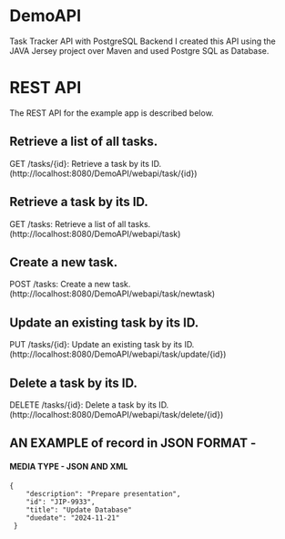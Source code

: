 # DemoAPI
Task Tracker API with PostgreSQL Backend
I created this API using the JAVA Jersey project over Maven and used Postgre SQL as Database.

# REST API
The REST API for the example app is described below.


## Retrieve a list of all tasks.

GET /tasks/{id}: Retrieve a task by its ID.(http://localhost:8080/DemoAPI/webapi/task/{id})
## Retrieve a task by its ID.

GET /tasks: Retrieve a list of all tasks.(http://localhost:8080/DemoAPI/webapi/task)
## Create a new task.

POST /tasks: Create a new task.(http://localhost:8080/DemoAPI/webapi/task/newtask)
## Update an existing task by its ID.

PUT /tasks/{id}: Update an existing task by its ID.(http://localhost:8080/DemoAPI/webapi/task/update/{id})
## Delete a task by its ID.

DELETE /tasks/{id}: Delete a task by its ID.(http://localhost:8080/DemoAPI/webapi/task/delete/{id})

## AN EXAMPLE of record in JSON FORMAT - 
#### MEDIA TYPE - JSON AND XML

    {
        "description": "Prepare presentation",
        "id": "JIP-9933",
        "title": "Update Database"
        "duedate": "2024-11-21"
     } 
 
